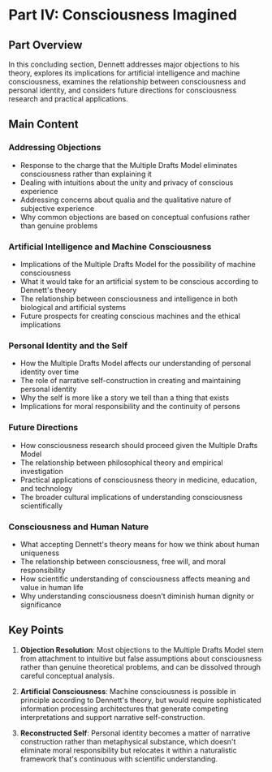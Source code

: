 # Part IV: Consciousness Imagined

## Part Overview
In this concluding section, Dennett addresses major objections to his theory, explores its implications for artificial intelligence and machine consciousness, examines the relationship between consciousness and personal identity, and considers future directions for consciousness research and practical applications.

## Main Content

### Addressing Objections
- Response to the charge that the Multiple Drafts Model eliminates consciousness rather than explaining it
- Dealing with intuitions about the unity and privacy of conscious experience
- Addressing concerns about qualia and the qualitative nature of subjective experience
- Why common objections are based on conceptual confusions rather than genuine problems

### Artificial Intelligence and Machine Consciousness
- Implications of the Multiple Drafts Model for the possibility of machine consciousness
- What it would take for an artificial system to be conscious according to Dennett's theory
- The relationship between consciousness and intelligence in both biological and artificial systems
- Future prospects for creating conscious machines and the ethical implications

### Personal Identity and the Self
- How the Multiple Drafts Model affects our understanding of personal identity over time
- The role of narrative self-construction in creating and maintaining personal identity
- Why the self is more like a story we tell than a thing that exists
- Implications for moral responsibility and the continuity of persons

### Future Directions
- How consciousness research should proceed given the Multiple Drafts Model
- The relationship between philosophical theory and empirical investigation
- Practical applications of consciousness theory in medicine, education, and technology
- The broader cultural implications of understanding consciousness scientifically

### Consciousness and Human Nature
- What accepting Dennett's theory means for how we think about human uniqueness
- The relationship between consciousness, free will, and moral responsibility
- How scientific understanding of consciousness affects meaning and value in human life
- Why understanding consciousness doesn't diminish human dignity or significance

## Key Points

1. **Objection Resolution**: Most objections to the Multiple Drafts Model stem from attachment to intuitive but false assumptions about consciousness rather than genuine theoretical problems, and can be dissolved through careful conceptual analysis.

2. **Artificial Consciousness**: Machine consciousness is possible in principle according to Dennett's theory, but would require sophisticated information processing architectures that generate competing interpretations and support narrative self-construction.

3. **Reconstructed Self**: Personal identity becomes a matter of narrative construction rather than metaphysical substance, which doesn't eliminate moral responsibility but relocates it within a naturalistic framework that's continuous with scientific understanding.